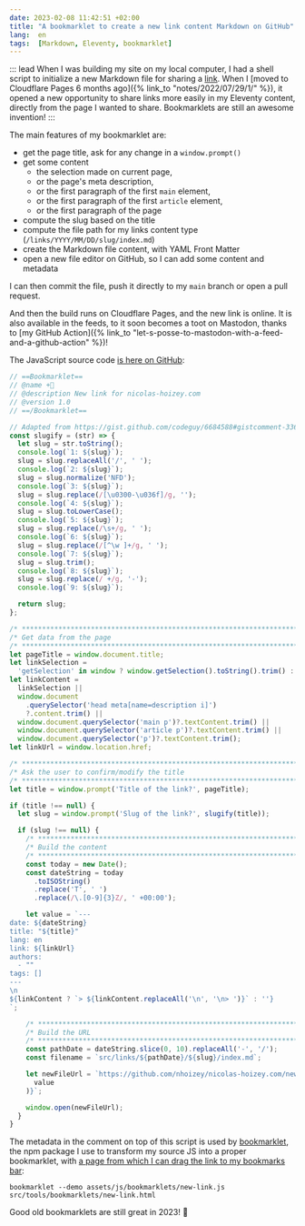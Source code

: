```yaml
---
date: 2023-02-08 11:42:51 +02:00
title: "A bookmarklet to create a new link content Markdown on GitHub"
lang:  en
tags:  [Markdown, Eleventy, bookmarklet]
---
```


::: lead
When I was building my site on my local computer, I had a shell script to initialize a new Markdown file for sharing a [link](/links/). When I [moved to Cloudflare Pages 6 months ago]({% link_to "notes/2022/07/29/1/" %}), it opened a new opportunity to share links more easily in my Eleventy content, directly from the page I wanted to share. Bookmarklets are still an awesome invention!
:::

The main features of my bookmarklet are:
- get the page title, ask for any change in a `window.prompt()`
- get some content
  - the selection made on current page,
  - or the page's meta description,
  - or the first paragraph of the first `main` element,
  - or the first paragraph of the first `article` element,
  - or the first paragraph of the page
- compute the slug based on the title
- compute the file path for my links content type (`/links/YYYY/MM/DD/slug/index.md`)
- create the Markdown file content, with YAML Front Matter
- open a new file editor on GitHub, so I can add some content and metadata

I can then commit the file, push it directly to my `main` branch or open a pull request.

And then the build runs on Cloudflare Pages, and the new link is online. It is also available in the feeds, to it soon becomes a toot on Mastodon, thanks to [my GitHub Action]({% link_to "let-s-posse-to-mastodon-with-a-feed-and-a-github-action" %})!

The JavaScript source code [is here on GitHub](https://github.com/nhoizey/nicolas-hoizey.com/blob/main/assets/js/bookmarklets/new-link.js):

```javascript
// ==Bookmarklet==
// @name +🔗
// @description New link for nicolas-hoizey.com
// @version 1.0
// ==/Bookmarklet==

// Adapted from https://gist.github.com/codeguy/6684588#gistcomment-3361909
const slugify = (str) => {
  let slug = str.toString();
  console.log(`1: ${slug}`);
  slug = slug.replaceAll('/', ' ');
  console.log(`2: ${slug}`);
  slug = slug.normalize('NFD');
  console.log(`3: ${slug}`);
  slug = slug.replace(/[\u0300-\u036f]/g, '');
  console.log(`4: ${slug}`);
  slug = slug.toLowerCase();
  console.log(`5: ${slug}`);
  slug = slug.replace(/\s+/g, ' ');
  console.log(`6: ${slug}`);
  slug = slug.replace(/[^\w ]+/g, ' ');
  console.log(`7: ${slug}`);
  slug = slug.trim();
  console.log(`8: ${slug}`);
  slug = slug.replace(/ +/g, '-');
  console.log(`9: ${slug}`);

  return slug;
};

/* **********************************************************************************
/* Get data from the page
/* *********************************************************************************/
let pageTitle = window.document.title;
let linkSelection =
  'getSelection' in window ? window.getSelection().toString().trim() : '';
let linkContent =
  linkSelection ||
  window.document
    .querySelector('head meta[name=description i]')
    ?.content.trim() ||
  window.document.querySelector('main p')?.textContent.trim() ||
  window.document.querySelector('article p')?.textContent.trim() ||
  window.document.querySelector('p')?.textContent.trim();
let linkUrl = window.location.href;

/* **********************************************************************************
/* Ask the user to confirm/modify the title
/* *********************************************************************************/
let title = window.prompt('Title of the link?', pageTitle);

if (title !== null) {
  let slug = window.prompt('Slug of the link?', slugify(title));

  if (slug !== null) {
    /* **********************************************************************************
    /* Build the content
    /* *********************************************************************************/
    const today = new Date();
    const dateString = today
      .toISOString()
      .replace('T', ' ')
      .replace(/\.[0-9]{3}Z/, ' +00:00');

    let value = `---
date: ${dateString}
title: "${title}"
lang: en
link: ${linkUrl}
authors:
  - ""
tags: []
---
\n
${linkContent ? `> ${linkContent.replaceAll('\n', '\n> ')}` : ''}
`;

    /* **********************************************************************************
    /* Build the URL
    /* *********************************************************************************/
    const pathDate = dateString.slice(0, 10).replaceAll('-', '/');
    const filename = `src/links/${pathDate}/${slug}/index.md`;

    let newFileUrl = `https://github.com/nhoizey/nicolas-hoizey.com/new/main/?filename=${filename}&value=${encodeURIComponent(
      value
    )}`;

    window.open(newFileUrl);
  }
}
```

The metadata in the comment on top of this script is used by [bookmarklet](https://www.npmjs.com/package/bookmarklet), the npm package I use to transform my source JS into a proper bookmarklet, with [a page from which I can drag the link to my bookmarks bar](https://nicolas-hoizey.com/tools/bookmarklets/new-link):


``` shell
bookmarklet --demo assets/js/bookmarklets/new-link.js src/tools/bookmarklets/new-link.html
```

Good old bookmarklets are still great in 2023! 🥰
